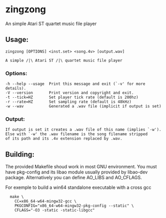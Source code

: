 # zingzong
An simple Atari ST quartet music file player

## Usage:

    zingzong [OPTIONS] <inst.set> <song.4v> [output.wav]

    A simple /|\ Atari ST /|\ quartet music file player

### Options:
    -h --help --usage  Print this message and exit (`-v' for more details).
    -V --version       Print version and copyright and exit.
    -t --tick=HZ       Set player tick rate (default is 200hz)
    -r --rate=HZ       Set sampling rate (default is 48kHz)
    -w --wav           Generated a .wav file (implicit if output is set)
    
### Output:
    If output is set it creates a .wav file of this name (implies `-w').
    Else with `-w' the .wav filename is the song filename stripped
    of its path and its .4v extension replaced by .wav.

## Building:

  The provided Makefile shoud work in most GNU environment. You must have pkg-config and its libao module usually provided by libao-dev package. Alternatively you can define AO_LIBS and AO_CFLAGS.
  
  For exemple to build a win64 standalone executable with a cross gcc
  
      make \
        CC=x86_64-w64-mingw32-gcc \
        PKGCONFIG="x86_64-w64-mingw32-pkg-config --static" \
        CFLAGS="-O3 -static -static-libgcc"
